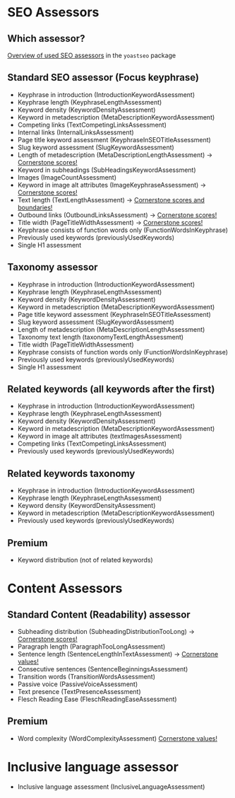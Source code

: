 # SEO Assessors
## Which assessor?
[Overview of used SEO assessors](https://drive.google.com/file/d/1jOEpNK0ZcyCAKpjaiJuBywuqNC08tlW5/view?usp=sharing) in the `yoastseo` package

## Standard SEO assessor (Focus keyphrase)
- Keyphrase in introduction (IntroductionKeywordAssessment)
- Keyphrase length (KeyphraseLengthAssessment)
- Keyword density (KeywordDensityAssessment)
- Keyword in metadescription (MetaDescriptionKeywordAssessment)
- Competing links (TextCompetingLinksAssessment)
- Internal links (InternalLinksAssessment)
- Page title keyword assessment (KeyphraseInSEOTitleAssessment)
- Slug keyword assessment (SlugKeywordAssessment)
- Length of metadescription (MetaDescriptionLengthAssessment) -> [Cornerstone scores!](https://github.com/Yoast/wordpress-seo/blob/LINGO-498-move-documentation-from-wiki-to-readme-files-on-repo/packages/yoastseo/src/scoring/assessments/seo/README.md#meta-description-length)
- Keyword in subheadings (SubHeadingsKeywordAssessment)
- Images (ImageCountAssessment)
- Keyword in image alt attributes (ImageKeyphraseAssessment) -> [Cornerstone scores!](https://github.com/Yoast/javascript/wiki/Scoring-SEO-analysis#8-keyphrase-in-text-images)
- Text length (TextLengthAssessment) -> [Cornerstone scores and boundaries!](https://github.com/Yoast/wordpress-seo/blob/LINGO-498-move-documentation-from-wiki-to-readme-files-on-repo/packages/yoastseo/src/scoring/assessments/seo/README.md#text-length)
- Outbound links (OutboundLinksAssessment) -> [Cornerstone scores!](https://github.com/Yoast/wordpress-seo/blob/LINGO-498-move-documentation-from-wiki-to-readme-files-on-repo/packages/yoastseo/src/scoring/assessments/seo/README.md#outbound-links)
- Title width (PageTitleWidthAssessment) -> [Cornerstone scores!](https://github.com/Yoast/wordpress-seo/blob/LINGO-498-move-documentation-from-wiki-to-readme-files-on-repo/packages/yoastseo/src/scoring/assessments/seo/README.md#seo-title-width)
- Keyphrase consists of function words only (FunctionWordsInKeyphrase)
- Previously used keywords (previouslyUsedKeywords)
- Single H1 assessment
## Taxonomy assessor
- Keyphrase in introduction (IntroductionKeywordAssessment)
- Keyphrase length (KeyphraseLengthAssessment)
- Keyword density (KeywordDensityAssessment)
- Keyword in metadescription (MetaDescriptionKeywordAssessment)
- Page title keyword assessment (KeyphraseInSEOTitleAssessment)
- Slug keyword assessment (SlugKeywordAssessment)
- Length of metadescription (MetaDescriptionLengthAssessment)
- Taxonomy text length (taxonomyTextLengthAssessment)
- Title width (PageTitleWidthAssessment)
- Keyphrase consists of function words only (FunctionWordsInKeyphrase)
- Previously used keywords (previouslyUsedKeywords)
- Single H1 assessment
## Related keywords (all keywords after the first)
- Keyphrase in introduction (IntroductionKeywordAssessment)
- Keyphrase length (KeyphraseLengthAssessment)
- Keyword density (KeywordDensityAssessment)
- Keyword in metadescription (MetaDescriptionKeywordAssessment)
- Keyword in image alt attributes (textImagesAssessment)
- Competing links (TextCompetingLinksAssessment)
- Previously used keywords (previouslyUsedKeywords)
## Related keywords taxonomy
- Keyphrase in introduction (IntroductionKeywordAssessment)
- Keyphrase length (KeyphraseLengthAssessment)
- Keyword density (KeywordDensityAssessment)
- Keyword in metadescription (MetaDescriptionKeywordAssessment)
- Previously used keywords (previouslyUsedKeywords)
## Premium
- Keyword distribution (not of related keywords)

# Content Assessors
## Standard Content (Readability) assessor
- Subheading distribution (SubheadingDistributionTooLong) -> [Cornerstone scores!](https://github.com/Yoast/wordpress-seo/blob/LINGO-498-move-documentation-from-wiki-to-readme-files-on-repo/packages/yoastseo/src/scoring/assessments/SCORING%20READABILITY.md#1-subheading-distribution)
- Paragraph length (ParagraphTooLongAssessment)
- Sentence length (SentenceLengthInTextAssessment) -> [Cornerstone values!](https://github.com/Yoast/wordpress-seo/blob/LINGO-498-move-documentation-from-wiki-to-readme-files-on-repo/packages/yoastseo/src/scoring/assessments/SCORING%20READABILITY.md#3-sentence-length)
- Consecutive sentences (SentenceBeginningsAssessment)
- Transition words (TransitionWordsAssessment)
- Passive voice (PassiveVoiceAssessment)
- Text presence (TextPresenceAssessment)
- Flesch Reading Ease (FleschReadingEaseAssessment)
## Premium
- Word complexity (WordComplexityAssessment) [Cornerstone values!](SCORING%20READABILITY.md#8-word-complexity)

# Inclusive language assessor
- Inclusive language assessment (InclusiveLanguageAssessment)
